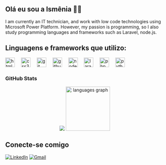 
## Olá eu sou a Ismênia 💐💙 
I am currently an IT technician, and work with low code technologies using Microsoft Power Platform. However, my passion is programming, so I also study programming languages ​​and frameworks such as Laravel, node.js.

## Linguagens e frameworks que  utilizo:
<div>
   <img src="https://skillicons.dev/icons?i=html" height="30" alt="html5 logo"  />
  <img width="12" />
  <img src="https://skillicons.dev/icons?i=css" height="30" alt="css3 logo"  />
  <img width="12" />
 <img src="https://skillicons.dev/icons?i=git" height="30" alt="git logo"  />
  <img width="12" />
  <img src="https://skillicons.dev/icons?i=github" height="30" alt="github logo"  />
  <img width="12" />
  <img src="https://skillicons.dev/icons?i=nodejs" height="30" alt="nodejs logo"  />
   <img width="12" />
  <img src="https://skillicons.dev/icons?i=laravel" height="30" alt="laravel logo"  />
   <img width="12" />
  <img src="https://skillicons.dev/icons?i=php" height="30" alt="php logo"  />
   <img width="12" />
  <img src="https://skillicons.dev/icons?i=python" height="30" alt="python logo"  />
</div>

### GitHub Stats
<div align="center">
  <img src="https://github-readme-stats-git-masterrstaa-rickstaa.vercel.app/api?username=IsmsIsmenia&hide_title=true&show_icons=true&include_all_commits=false&count_private=true&line_height=25&hide=issues&bg_color=000&title_color=FF00F6&text_color=FFF&border_radius=3&border_color=36123c&icon_color=FF00F6&theme=jolly" />

  <img src="https://github-readme-stats.vercel.app/api/top-langs?username=IsmsIsmenia&locale=en&hide_title=false&layout=compact&card_width=320&langs_count=5&theme=jolly&bg_color=000000&title_color=FF00F6&text_color=FFFFFF&border_radius=3&border_color=36123c&hide_border=false&count_private=true" height="140" alt="languages graph" />
</div>



## Conecte-se comigo
<!--[![GitHub](https://img.shields.io/badge/GitHub-000?style=for-the-badge&logo=github&logoColor=30A3DC)](https://github.com/IsmsIsmenia)-->
[![LinkedIn](https://img.shields.io/badge/LinkedIn-000?style=for-the-badge&logo=linkedin&logoColor=0A66C2)](https://www.linkedin.com/in/ismênia-cristina/)
[![Gmail](https://img.shields.io/badge/Gmail-000?style=for-the-badge&logo=gmail&logoColor=D14836)](mailto:ismscno@gmail.com)





<!--
 Antigo Código
<div>
  <a href="https://github.com/IsmsIsmenia">
  <img height="180em" src="https://github-readme-stats.vercel.app/api?username=IsmsIsmenia&show_icons=true&theme=dracula&include_all_commits=true&count_private=true"/>
  <img height="180em" src="https://github-readme-stats.vercel.app/api/toplangs/?username=IsmsIsmenia&layout=compact&langs_count=16&theme=dracula"/>
</div> -->

<!-- Novo Código -->


  
